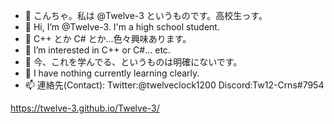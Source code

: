 - 👋 こんちゃ。私は @Twelve-3 というものです。高校生っす。
- 👋 Hi, I’m @Twelve-3. I'm a high school student.
- 👀 C++ とか C# とか…色々興味あります。
- 👀 I’m interested in C++ or C#... etc.
- 🌱 今、これを学んでる、というものは明確にないです。
- 🌱 I have nothing currently learning clearly. 
- 📫 連絡先(Contact):
Twitter:@twelveclock1200
Discord:Tw12-Crns#7954

https://twelve-3.github.io/Twelve-3/

<!---
Twelve-3/Twelve-3 is a ✨ special ✨ repository because its `README.md` (this file) appears on your GitHub profile.
You can click the Preview link to take a look at your changes.
--->
